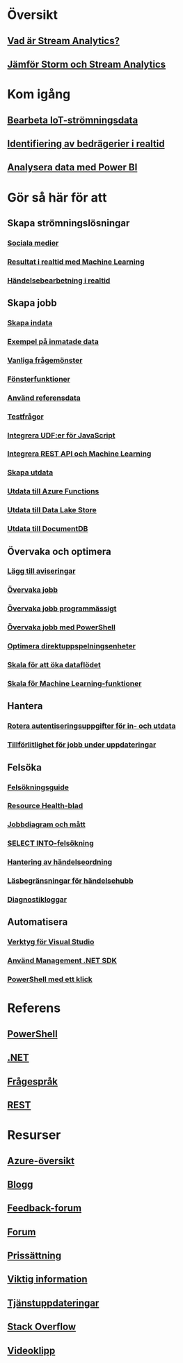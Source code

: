 # Översikt

## [Vad är Stream Analytics?](stream-analytics-introduction.md)

## [Jämför Storm och Stream Analytics](stream-analytics-comparison-storm.md)


# Kom igång

## [Bearbeta IoT-strömningsdata](stream-analytics-get-started-with-azure-stream-analytics-to-process-data-from-iot-devices.md)

## [Identifiering av bedrägerier i realtid](stream-analytics-real-time-fraud-detection.md)

## [Analysera data med Power BI](stream-analytics-power-bi-dashboard.md)


# Gör så här för att


## Skapa strömningslösningar

### [Sociala medier](stream-analytics-twitter-sentiment-analysis-trends.md)

### [Resultat i realtid med Machine Learning](stream-analytics-machine-learning-integration-tutorial.md)

### [Händelsebearbetning i realtid](stream-analytics-real-time-event-processing-reference-architecture.md)


## Skapa jobb

### [Skapa indata](stream-analytics-define-inputs.md)

### [Exempel på inmatade data](stream-analytics-sample-data-input.md)

### [Vanliga frågemönster](stream-analytics-stream-analytics-query-patterns.md)

### [Fönsterfunktioner](stream-analytics-window-functions.md)

### [Använd referensdata](stream-analytics-use-reference-data.md)

### [Testfrågor](stream-analytics-test-query.md)

### [Integrera UDF:er för JavaScript](stream-analytics-javascript-user-defined-functions.md)

### [Integrera REST API och Machine Learning](stream-analytics-how-to-configure-azure-machine-learning-endpoints-in-stream-analytics.md)

### [Skapa utdata](stream-analytics-define-outputs.md)

### [Utdata till Azure Functions](stream-analytics-functions-redis.md)

### [Utdata till Data Lake Store](stream-analytics-data-lake-output.md)

### [Utdata till DocumentDB](stream-analytics-documentdb-output.md)


## Övervaka och optimera

### [Lägg till aviseringar](stream-analytics-set-up-alerts.md)

### [Övervaka jobb](stream-analytics-monitoring.md)

### [Övervaka jobb programmässigt](stream-analytics-monitor-jobs.md)

### [Övervaka jobb med PowerShell](stream-analytics-monitor-and-manage-jobs-use-powershell.md)

### [Optimera direktuppspelningsenheter](stream-analytics-streaming-unit-consumption.md)

### [Skala för att öka dataflödet](stream-analytics-scale-jobs.md)

### [Skala för Machine Learning-funktioner](stream-analytics-scale-with-machine-learning-functions.md)


## Hantera

### [Rotera autentiseringsuppgifter för in- och utdata](stream-analytics-login-credentials-inputs-outputs.md)

### [Tillförlitlighet för jobb under uppdateringar](stream-analytics-job-reliability.md)


## Felsöka

### [Felsökningsguide](stream-analytics-troubleshooting-guide.md)

### [Resource Health-blad](stream-analytics-resource-health.md)

### [Jobbdiagram och mått](stream-analytics-job-diagram-with-metrics.md)

### [SELECT INTO-felsökning](stream-analytics-select-into.md)

### [Hantering av händelseordning](stream-analytics-out-of-order-and-late-events.md)

### [Läsbegränsningar för händelsehubb](stream-analytics-event-hub-consumer-groups.md)

### [Diagnostikloggar](stream-analytics-job-diagnostic-logs.md)


## Automatisera

### [Verktyg för Visual Studio](stream-analytics-tools-for-visual-studio.md)

### [Använd Management .NET SDK](stream-analytics-dotnet-management-sdk.md)

### [PowerShell med ett klick](https://github.com/Azure/azure-stream-analytics/tree/master/Samples/ASAOneClick)


# Referens

## [PowerShell](/powershell/module/azurerm.streamanalytics)

## [.NET](/dotnet/api/microsoft.azure.management.streamanalytics)

## [Frågespråk](https://msdn.microsoft.com/library/azure/dn834998)

## [REST](/rest/api/streamanalytics)


# Resurser

## [Azure-översikt](https://azure.microsoft.com/roadmap/)

## [Blogg](http://blogs.msdn.com/b/streamanalytics/)

## [Feedback-forum](http://feedback.azure.com/forums/270577-azure-stream-analytics)

## [Forum](https://social.msdn.microsoft.com/Forums/home?forum=AzureStreamAnalytics)

## [Prissättning](https://azure.microsoft.com/pricing/details/stream-analytics/)

## [Viktig information](stream-analytics-release-notes.md)

## [Tjänstuppdateringar](https://azure.microsoft.com/updates/?product=stream-analytics)

## [Stack Overflow](http://stackoverflow.com/questions/tagged/azure-stream-analytics)

## [Videoklipp](https://azure.microsoft.com/documentation/videos/index/?services=stream-analytics)


